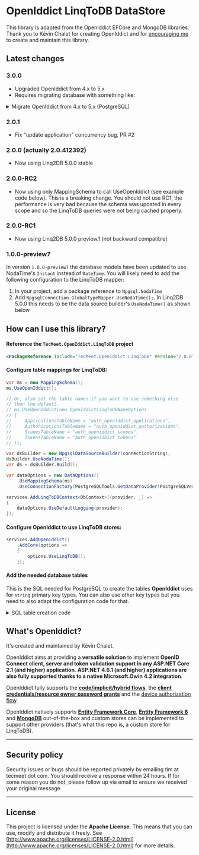﻿# OpenIddict LinqToDB DataStore

This library is adapted from the OpenIddict EFCore and MongoDB libraries.
Thank you to Kévin Chalet for creating OpenIddict and for [encouraging
me](https://github.com/openiddict/openiddict-core/issues/1503) to create and maintain this library.

## Latest changes

### 3.0.0
- Upgraded OpenIddict from 4.x to 5.x
- Requires migrating database with something like:
 <details>
<summary>Migrate OpenIddict from 4.x to 5.x (PostgreSQL)</summary>

```sql
ALTER TABLE auth_openiddict_applications RENAME COLUMN type TO client_type;
ALTER TABLE auth_openiddict_applications ADD COLUMN application_type text;
ALTER TABLE auth_openiddict_applications ADD COLUMN settings text;
ALTER TABLE auth_openiddict_applications ADD COLUMN json_web_key_set text;
```
</details>

### 2.0.1
- Fix "update application" concurrency bug, PR #2

### 2.0.0 (actually 2.0.412392)
- Now using Linq2DB 5.0.0 stable

### 2.0.0-RC2
- Now using only MappingSchema to call UseOpenIddict (see example code below).
This is a breaking change.
You should not use RC1, the performance is very bad because the schema
was updated in every scope and so the LinqToDB queries were not being cached properly.

### 2.0.0-RC1
- Now using Linq2DB 5.0.0 preview.1 (not backward compatible)

### 1.0.0-preview7
In version `1.0.0-preview7` the database models have been updated to use NodaTime's
`Instant` instead of `DateTime`. You will likely need to add the following configuration
to the LinqToDB mapper: 
1. In your project, add a package reference to `Npgsql.NodaTime`
2. Add `NpgsqlConnection.GlobalTypeMapper.UseNodaTime();`. In Linq2DB 5.0.0
this needs to be the data source builder's `UseNodaTime()` as shown below

## How can I use this library?

#### Reference the `TecMeet.OpenIddict.LinqToDB` project
```xml
<PackageReference Include="TecMeet.OpenIddict.LinqToDB" Version="2.0.0" />
```

#### Configure table mappings for LinqToDB:
```csharp
var ms = new MappingSchema();
ms.UseOpenIddict();

// Or, also set the table names if you want to use something else
// than the default.
// ms.UseOpenIddict(new OpenIddictLinqToDBNameOptions
// {
//     ApplicationsTableName = "auth_openiddict_applications",
//     AuthorizationsTableName = "auth_openiddict_authorizations",
//     ScopesTableName = "auth_openiddict_scopes",
//     TokensTableName = "auth_openiddict_tokens"
// });

var dsBuilder = new NpgsqlDataSourceBuilder(connectionString);
dsBuilder.UseNodaTime();
var ds = dsBuilder.Build();

var dataOptions = new DataOptions()
    .UseMappingSchema(ms)
    .UseConnectionFactory(PostgreSQLTools.GetDataProvider(PostgreSQLVersion.v95), ds.CreateConnection);

services.AddLinqToDBContext<DbContext>((provider, _) =>
{
    dataOptions.UseDefaultLogging(provider);
});
```

#### Configure OpenIddict to use LinqToDB stores:
```csharp
services.AddOpenIddict()
    .AddCore(options =>
    {
        options.UseLinqToDB();
    });
```

#### Add the needed database tables
This is the SQL needed for PostgreSQL to create the tables **OpenIddict** uses for `string` primary key types. You
can also use other key types but you need to also adapt the configuration code for that.
<details>
<summary>SQL table creation code</summary>

```postgresql
CREATE TABLE auth_openiddict_applications
(
    type                      text      NULL,
    requirements              text      NULL,
    redirect_uris             text      NULL,
    properties                text      NULL,
    post_logout_redirect_uris text      NULL,
    permissions               text      NULL,
    id                        text  NOT NULL DEFAULT gen_random_uuid(),
    display_names             text      NULL,
    display_name              text      NULL,
    consent_type              text      NULL,
    concurrency_token         text      NULL,
    client_secret             text      NULL,
    client_id                 text      NULL,
    
    CONSTRAINT "PK_auth_openiddict_applications" PRIMARY KEY (id)
);

CREATE TABLE auth_openiddict_authorizations
(
    type              text           NULL,
    subject           text           NULL,
    status            text           NULL,
    scopes            text           NULL,
    properties        text           NULL,
    id                text       NOT NULL DEFAULT gen_random_uuid(),
    creation_date     timestamptz      NULL,
    concurrency_token text           NULL,
    application_id    text           NULL,

    CONSTRAINT "PK_auth_openiddict_authorizations" PRIMARY KEY (id)
);

CREATE TABLE auth_openiddict_scopes
(
    resources         text      NULL,
    properties        text      NULL,
    name              text      NULL,
    id                text  NOT NULL DEFAULT gen_random_uuid(),
    display_names     text      NULL,
    display_name      text      NULL,
    descriptions      text      NULL,
    description       text      NULL,
    concurrency_token text      NULL,

    CONSTRAINT "PK_auth_openiddict_scopes" PRIMARY KEY (id)
);

CREATE TABLE auth_openiddict_tokens
(
    type              text           NULL,
    subject           text           NULL,
    status            text           NULL,
    reference_id      text           NULL,
    redemption_date   timestamptz      NULL,
    properties        text           NULL,
    payload           text           NULL,
    id                text       NOT NULL DEFAULT gen_random_uuid(),
    expiration_date   timestamptz      NULL,
    creation_date     timestamptz      NULL,
    concurrency_token text           NULL,
    authorization_id  text           NULL,
    application_id    text           NULL,

    CONSTRAINT "PK_auth_openiddict_tokens" PRIMARY KEY (id)
);
```
</details>

## What's OpenIddict?
It's created and maintained by Kévin Chalet.

OpenIddict aims at providing a **versatile solution** to implement **OpenID Connect client, server and token validation support in any ASP.NET Core 2.1 (and higher) application**.
**ASP.NET 4.6.1 (and higher) applications are also fully supported thanks to a native Microsoft.Owin 4.2 integration**.

OpenIddict fully supports the **[code/implicit/hybrid flows](http://openid.net/specs/openid-connect-core-1_0.html)**,
the **[client credentials/resource owner password grants](https://tools.ietf.org/html/rfc6749)** and the [device authorization flow](https://tools.ietf.org/html/rfc8628).

OpenIddict natively supports **[Entity Framework Core](https://www.nuget.org/packages/OpenIddict.EntityFrameworkCore)**,
**[Entity Framework 6](https://www.nuget.org/packages/OpenIddict.EntityFramework)** and **[MongoDB](https://www.nuget.org/packages/OpenIddict.MongoDb)**
out-of-the-box and custom stores can be implemented to support other providers (that's what this repo is,
a custom store for LinqToDB).

--------------

## Security policy

Security issues or bugs should be reported privately by emailing tim at tecmeet dot com.
You should receive a response within 24 hours. If for some reason you do not, please follow up via email to ensure we received your original message.

--------------

## License

This project is licensed under the **Apache License**. This means that you can use, modify and distribute it freely.
See [http://www.apache.org/licenses/LICENSE-2.0.html](http://www.apache.org/licenses/LICENSE-2.0.html) for more details.
